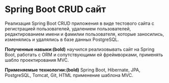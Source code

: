 # Spring Boot CRUD сайт

Реализация Spring Boot CRUD приложения в виде тестового сайта с регистрацией пользователей, 
удалением пользователей, редактированием имени и фамилии пользователя,
которые заносились, изменялись и удалялись в базе данных PostgreSQL.

**Полученные навыки:(bold)** научился реализовывать сайт на Spring Boot, работать с ORM и сопутствующими ей фреймворками, применять шабло проектирования MVC.

**Применяемые технологии:(bold)** Spring Boot, Hibernate, JPA, PostgreSQL, Tomcat, Git, HTML применение шаблона MVC.
